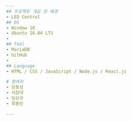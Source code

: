 ```yaml
---
## 프로젝트 개요 및 배경
- LED Control
## OS  
- Window 10 
- Ubuntu 18.04 LTS
- 
## Tool
- MariaDB
- GitHub
- 
## Language
- HTML / CSS / JavaScript / Node.js / React.js

# 참여자 
- 강동성
- 서장대
- 임상규
- 최동민

---
```


    
